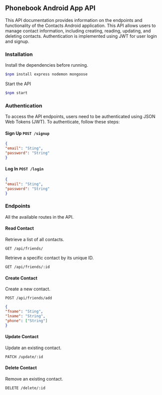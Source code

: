 ## Phonebook Android App API

This API documentation provides information on the endpoints and functionality of the Contacts Android application. This API allows users to manage contact information, including creating, reading, updating, and deleting contacts. Authentication is implemented using JWT for user login and signup.

### Installation

Install the dependencies before running.

```bash
$npm install express nodemon mongoose
```

Start the API
```bash
$npm start
```

### Authentication

To access the API endpoints,  users need to be authenticated using JSON Web Tokens (JWT). To authenticate, follow these steps:

#### Sign Up `POST /signup`

```json
{
"email": "Sting",
"password": "String"
}
```


#### Log In `POST /login`

```json
{
"email": "Sting",
"password": "String"
}
```

### Endpoints
All the available routes in the API.

#### Read Contact
Retrieve a list of all contacts.

```
GET /api/friends/
```
Retrieve a specific contact by its unique ID.
```
GET /api/friends/:id
```

#### Create Contact
Create a new contact.
```
POST /api/friends/add
```
```json
{
"fname": "Sting",
"lname": "String",
"phone": ["String"]
}
```

#### Update Contact
Update an existing contact.
```
PATCH /update/:id
```

#### Delete Contact
Remove an existing contact.
```
DELETE /delete/:id
```
